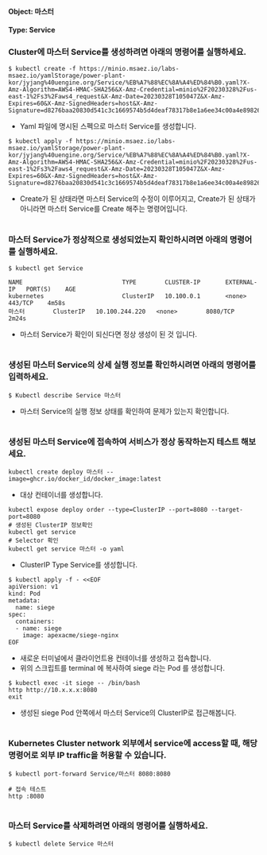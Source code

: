 
#### Object: 마스터
#### Type: Service

### Cluster에 마스터 Service를 생성하려면 아래의 명령어를 실행하세요.

```
$ kubectl create -f https://minio.msaez.io/labs-msaez.io/yamlStorage/power-plant-kor/jyjang%40uengine.org/Service/%EB%A7%88%EC%8A%A4%ED%84%B0.yaml?X-Amz-Algorithm=AWS4-HMAC-SHA256&X-Amz-Credential=minio%2F20230328%2Fus-east-1%2Fs3%2Faws4_request&X-Amz-Date=20230328T105047Z&X-Amz-Expires=60&X-Amz-SignedHeaders=host&X-Amz-Signature=d8276baa20830d541c3c1669574b5d4deaf78317b8e1a6ee34c00a4e89826304
```
- Yaml 파일에 명시된 스펙으로 마스터 Service를 생성합니다.  

```
$ kubectl apply -f https://minio.msaez.io/labs-msaez.io/yamlStorage/power-plant-kor/jyjang%40uengine.org/Service/%EB%A7%88%EC%8A%A4%ED%84%B0.yaml?X-Amz-Algorithm=AWS4-HMAC-SHA256&X-Amz-Credential=minio%2F20230328%2Fus-east-1%2Fs3%2Faws4_request&X-Amz-Date=20230328T105047Z&X-Amz-Expires=60&X-Amz-SignedHeaders=host&X-Amz-Signature=d8276baa20830d541c3c1669574b5d4deaf78317b8e1a6ee34c00a4e89826304
```
- Create가 된 상태라면 마스터 Service의 수정이 이루어지고, Create가 된 상태가 아니라면 마스터 Service를 Create 해주는 명령어입니다.
#

### 마스터 Service가 정상적으로 생성되었는지 확인하시려면 아래의 명령어를 실행하세요.

```
$ kubectl get Service

NAME                            TYPE        CLUSTER-IP       EXTERNAL-IP   PORT(S)    AGE
kubernetes                      ClusterIP   10.100.0.1       <none>        443/TCP    4m58s
마스터        ClusterIP   10.100.244.220   <none>        8080/TCP   2m24s

```
- 마스터 Service가 확인이 되신다면 정상 생성이 된 것 입니다.
#

### 생성된 마스터 Service의 상세 실행 정보를 확인하시려면 아래의 명령어를 입력하세요.

```
$ Kubectl describe Service 마스터
```
- 마스터 Service의 실행 정보 상태를 확인하여 문제가 있는지 확인합니다.
#

### 생성된 마스터 Service에 접속하여 서비스가 정상 동작하는지 테스트 해보세요.

```
kubectl create deploy 마스터 --image=ghcr.io/docker_id/docker_image:latest
```
- 대상 컨테이너를 생성합니다.  

```
kubectl expose deploy order --type=ClusterIP --port=8080 --target-port=8080
# 생성된 ClusterIP 정보확인
kubectl get service 
# Selector 확인
kubectl get service 마스터 -o yaml
```
- ClusterIP Type Service를 생성합니다.

```
$ kubectl apply -f - <<EOF
apiVersion: v1
kind: Pod
metadata:
  name: siege
spec:
  containers:
  - name: siege
    image: apexacme/siege-nginx
EOF
```
- 새로운 터미널에서 클라이언트용 컨테이너를 생성하고 접속합니다.
- 위의 스크립트를 terminal 에 복사하여 siege 라는 Pod 를 생성합니다.  

```
$ kubectl exec -it siege -- /bin/bash
http http://10.x.x.x:8080
exit
```
- 생성된 siege Pod 안쪽에서 마스터 Service의 ClusterIP로 접근해봅니다.
#

### Kubernetes Cluster network 외부에서 service에 access할 때, 해당 명령어로 외부 IP traffic을 허용할 수 있습니다.

```
$ kubectl port-forward Service/마스터 8080:8080

# 접속 테스트
http :8080
```
#

### 마스터 Service를 삭제하려면 아래의 명령어를 실행하세요.

```
$ kubectl delete Service 마스터
```
#

